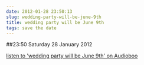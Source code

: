 ```yaml
---
date: 2012-01-28 23:50:13
slug: wedding-party-will-be-june-9th
title: wedding party will be June 9th
tags: save the date
---
```


##23:50 Saturday 28 January 2012

[listen to 'wedding party will be June 9th' on Audioboo](http://audioboo.fm/boos/643224-wedding-party-will-be-june-9th)




